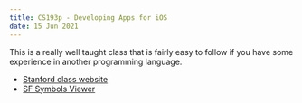 ```yaml
---
title: CS193p - Developing Apps for iOS
date: 15 Jun 2021
---
```


This is a really well taught class that is fairly easy to follow if you have
some experience in another programming language.

- [Stanford class website](https://cs193p.sites.stanford.edu/)
- [SF Symbols Viewer](https://developer.apple.com/sf-symbols)
